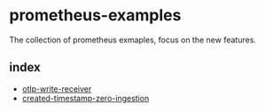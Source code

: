 # prometheus-examples

The collection of prometheus exmaples, focus on the new features.

## index

- [otlp-write-receiver](https://github.com/songjiayang/prometheus-examples/tree/main/otlp-write-receiver)
- [created-timestamp-zero-ingestion](https://github.com/songjiayang/prometheus-examples/tree/main/zero-ingestion)
